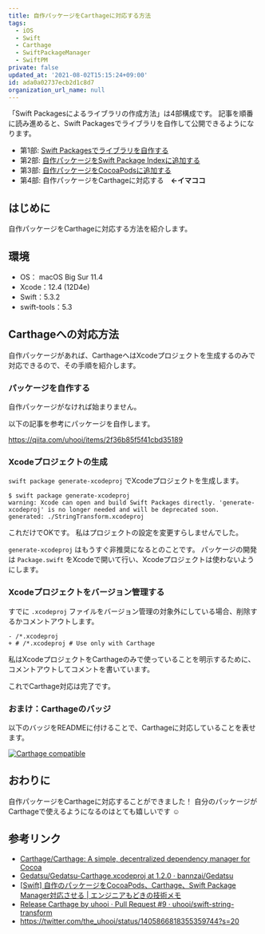 ```yaml
---
title: 自作パッケージをCarthageに対応する方法
tags:
  - iOS
  - Swift
  - Carthage
  - SwiftPackageManager
  - SwiftPM
private: false
updated_at: '2021-08-02T15:15:24+09:00'
id: ada0a02737ecb2d1c8d7
organization_url_name: null
---
```

「Swift Packagesによるライブラリの作成方法」は4部構成です。
記事を順番に読み進めると、Swift Packagesでライブラリを自作して公開できるようになります。

- 第1部: [Swift Packagesでライブラリを自作する](https://qiita.com/uhooi/items/2f36b85f5f41cbd35189)
- 第2部: [自作パッケージをSwift Package Indexに追加する](https://qiita.com/uhooi/items/689801dad2cf2e0a37b4)
- 第3部: [自作パッケージをCocoaPodsに追加する](https://qiita.com/uhooi/items/5ce382cb0c1c6bc018d9)
- 第4部: 自作パッケージをCarthageに対応する　__←イマココ__

## はじめに

自作パッケージをCarthageに対応する方法を紹介します。

## 環境

- OS： macOS Big Sur 11.4
- Xcode：12.4 (12D4e)
- Swift：5.3.2
- swift-tools：5.3

## Carthageへの対応方法

自作パッケージがあれば、CarthageへはXcodeプロジェクトを生成するのみで対応できるので、その手順を紹介します。

### パッケージを自作する

自作パッケージがなければ始まりません。

以下の記事を参考にパッケージを自作します。

https://qiita.com/uhooi/items/2f36b85f5f41cbd35189

### Xcodeプロジェクトの生成

`swift package generate-xcodeproj` でXcodeプロジェクトを生成します。

```shell-session
$ swift package generate-xcodeproj
warning: Xcode can open and build Swift Packages directly. 'generate-xcodeproj' is no longer needed and will be deprecated soon.
generated: ./StringTransform.xcodeproj
```

これだけでOKです。
私はプロジェクトの設定を変更すらしませんでした。

`generate-xcodeproj` はもうすぐ非推奨になるとのことです。
パッケージの開発は `Package.swift` をXcodeで開いて行い、Xcodeプロジェクトは使わないようにします。

### Xcodeプロジェクトをバージョン管理する

すでに `.xcodeproj` ファイルをバージョン管理の対象外にしている場合、削除するかコメントアウトします。

```diff:.gitignore
- /*.xcodeproj
+ # /*.xcodeproj # Use only with Carthage
```

私はXcodeプロジェクトをCarthageのみで使っていることを明示するために、コメントアウトしてコメントを書いています。

これでCarthage対応は完了です。

### おまけ：Carthageのバッジ

以下のバッジをREADMEに付けることで、Carthageに対応していることを表せます。

[![Carthage compatible](https://img.shields.io/badge/Carthage-compatible-4BC51D.svg)](https://github.com/uhooi/swift-string-transform)

## おわりに

自作パッケージをCarthageに対応することができました！
自分のパッケージがCarthageで使えるようになるのはとても嬉しいです :relaxed:

## 参考リンク

- [Carthage/Carthage: A simple, decentralized dependency manager for Cocoa](https://github.com/Carthage/Carthage#supporting-carthage-for-your-framework)
- [Gedatsu/Gedatsu-Carthage.xcodeproj at 1.2.0 · bannzai/Gedatsu](https://github.com/bannzai/Gedatsu/tree/1.2.0/Gedatsu-Carthage.xcodeproj)
- [[Swift] 自作のパッケージをCocoaPods、Carthage、Swift Package Manager対応させる | エンジニアもどきの技術メモ](https://e-tec-memo.herokuapp.com/article/241/)
- [Release Carthage by uhooi · Pull Request #9 · uhooi/swift-string-transform](https://github.com/uhooi/swift-string-transform/pull/9)
- https://twitter.com/the_uhooi/status/1405866818355359744?s=20
